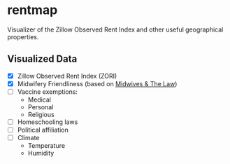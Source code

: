 rentmap
=======

Visualizer of the Zillow Observed Rent Index and other useful geographical properties.


Visualized Data
---------------
 - [x] Zillow Observed Rent Index (ZORI)
 - [x] Midwifery Friendliness (based on [Midwives & The Law](https://mana.org/about-midwives/state-by-state))
 - [ ] Vaccine exemptions:
    - Medical
    - Personal
    - Religious
 - [ ] Homeschooling laws
 - [ ] Political affiliation
 - [ ] Climate
    - Temperature
    - Humidity
